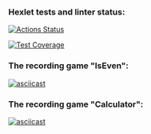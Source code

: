 ### Hexlet tests and linter status:
[![Actions Status](https://github.com/EgorKurilko/fullstack-javascript-project-44/workflows/hexlet-check/badge.svg)](https://github.com/EgorKurilko/fullstack-javascript-project-44/actions)

[![Test Coverage](https://api.codeclimate.com/v1/badges/987259e7568ffefbb859/test_coverage)](https://codeclimate.com/github/EgorKurilko/fullstack-javascript-project-44/test_coverage)

### The recording game "IsEven":
[![asciicast](https://asciinema.org/a/J9K3JP2FwZtDqSPIamkKHi5TE.svg)](https://asciinema.org/a/J9K3JP2FwZtDqSPIamkKHi5TE)

### The recording game "Calculator":
[![asciicast](https://asciinema.org/a/k8MRYLdhgWV5xfarUY5lYFak4.svg)](https://asciinema.org/a/k8MRYLdhgWV5xfarUY5lYFak4)